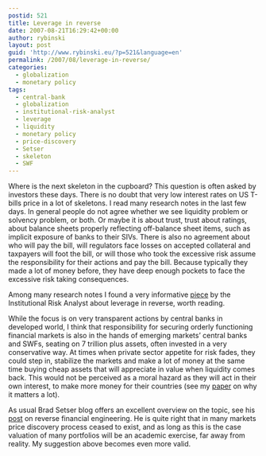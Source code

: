 ```yaml
---
postid: 521
title: Leverage in reverse
date: 2007-08-21T16:29:42+00:00
author: rybinski
layout: post
guid: 'http://www.rybinski.eu/?p=521&language=en'
permalink: /2007/08/leverage-in-reverse/
categories:
  - globalization
  - monetary policy
tags:
  - central-bank
  - globalization
  - institutional-risk-analyst
  - leverage
  - liquidity
  - monetary policy
  - price-discovery
  - Setser
  - skeleton
  - SWF
---
```

Where is the next skeleton in the cupboard? This question is often asked by investors these days. There is no doubt that very low interest rates on US T-bills price in a lot of skeletons. I read many research notes in the last few days. In general people do not agree whether we see liquidity problem or solvency problem, or both. Or maybe it is about trust, trust about ratings, about balance sheets properly reflecting off-balance sheet items, such as implicit exposure of banks to their SIVs. There is also no agreement about who will pay the bill, will regulators face losses on accepted collateral and taxpayers will foot the bill, or will those who took the excessive risk assume the responsibility for their actions and pay the bill. Because typically they made a lot of money before, they have deep enough pockets to face the excessive risk taking consequences.

Among many research notes I found a very informative [piece](http://us1.institutionalriskanalytics.com/pub/IRAstory.asp?tag=234) by the Institutional Risk Analyst about leverage in reverse, worth reading.

While the focus is on very transparent actions by central banks in developed world, I think that responsibility for securing orderly functioning financial markets is also in the hands of emerging markets’ central banks and SWFs, seating on 7 trillion plus assets, often invested in a very conservative way. At times when private sector appetite for risk fades, they could step in, stabilize the markets and make a lot of money at the same time buying cheap assets that will appreciate in value when liquidity comes back. This would not be perceived as a moral hazard as they will act in their own interest, to make more money for their countries (see my [paper](http://papers.ssrn.com/sol3/papers.cfm?abstract_id=985071) on why it matters a lot).

As usual Brad Setser blog offers an excellent overview on the topic, see his [post](http://www.rgemonitor.com/blog/setser/211007) on reverse financial engineering. He is quite right that in many markets price discovery process ceased to exist, and as long as this is the case valuation of many portfolios will be an academic exercise, far away from reality. My suggestion above becomes even more valid.
